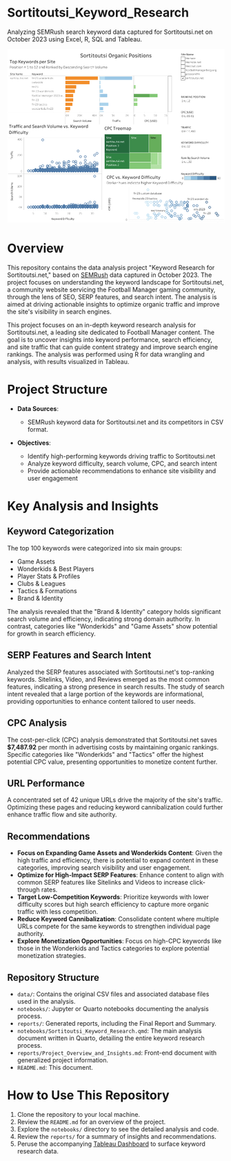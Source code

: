 # Sortitoutsi_Keyword_Research
Analyzing SEMRush search keyword data captured for Sortitoutsi.net on October 2023 using Excel, R, SQL and Tableau.

![Sortitoutsi.net Organic Positions Tableau Dashboard](./images/Sortitoutsi_Organic_Positions.png)
# Overview
This repository contains the data analysis project "Keyword Research for Sortitoutsi.net," based on [SEMRush](https://www.semrush.com) data captured in October 2023. The project focuses on understanding the keyword landscape for Sortitoutsi.net, a community website servicing the Football Manager gaming community, through the lens of SEO, SERP features, and search intent. The analysis is aimed at driving actionable insights to optimize organic traffic and improve the site's visibility in search engines.

This project focuses on an in-depth keyword research analysis for Sortitoutsi.net, a leading site dedicated to Football Manager content. The goal is to uncover insights into keyword performance, search efficiency, and site traffic that can guide content strategy and improve search engine rankings. The analysis was performed using R for data wrangling and analysis, with results visualized in Tableau.

# Project Structure
* **Data Sources**:

    * SEMRush keyword data for Sortitoutsi.net and its competitors in CSV format.

* **Objectives**:

    * Identify high-performing keywords driving traffic to Sortitoutsi.net
    *  Analyze keyword difficulty, search volume, CPC, and search intent
    * Provide actionable recommendations to enhance site visibility and user engagement

# Key Analysis and Insights
## Keyword Categorization
The top 100 keywords were categorized into six main groups:

* Game Assets
* Wonderkids & Best Players
* Player Stats & Profiles
* Clubs & Leagues
* Tactics & Formations
* Brand & Identity

The analysis revealed that the "Brand & Identity" category holds significant search volume and efficiency, indicating strong domain authority. In contrast, categories like "Wonderkids" and "Game Assets" show potential for growth in search efficiency.

## SERP Features and Search Intent
Analyzed the SERP features associated with Sortitoutsi.net's top-ranking keywords. Sitelinks, Video, and Reviews emerged as the most common features, indicating a strong presence in search results. The study of search intent revealed that a large portion of the keywords are informational, providing opportunities to enhance content tailored to user needs.

## CPC Analysis
The cost-per-click (CPC) analysis demonstrated that Sortitoutsi.net saves **$7,487.92** per month in advertising costs by maintaining organic rankings. Specific categories like "Wonderkids" and "Tactics" offer the highest potential CPC value, presenting opportunities to monetize content further.

## URL Performance
A concentrated set of 42 unique URLs drive the majority of the site's traffic. Optimizing these pages and reducing keyword cannibalization could further enhance traffic flow and site authority.

## Recommendations
* **Focus on Expanding Game Assets and Wonderkids Content**: Given the high traffic and efficiency, there is potential to expand content in these categories, improving search visibility and user engagement.
* **Optimize for High-Impact SERP Features**: Enhance content to align with common SERP features like Sitelinks and Videos to increase click-through rates.
* **Target Low-Competition Keywords**: Prioritize keywords with lower difficulty scores but high search efficiency to capture more organic traffic with less competition.
* **Reduce Keyword Cannibalization**: Consolidate content where multiple URLs compete for the same keywords to strengthen individual page authority.
* **Explore Monetization Opportunities**: Focus on high-CPC keywords like those in the Wonderkids and Tactics categories to explore potential monetization strategies.


## Repository Structure
* `data/`: Contains the original CSV files and associated database files used in the analysis.
* `notebooks/`: Jupyter or Quarto notebooks documenting the analysis process.
* `reports/`: Generated reports, including the Final Report and 
Summary.
* `notebooks/Sortitoutsi_Keyword_Research.qmd`: The main analysis document written in Quarto, detailing the entire keyword research process.
* `reports/Project_Overview_and_Insights.md`: Front-end document with generalized project information.
* `README.md`: This document.


# How to Use This Repository
1. Clone the repository to your local machine.
2. Review the `README.md` for an overview of the project.
3. Explore the `notebooks/` directory to see the detailed analysis and code.
4. Review the `reports/` for a summary of insights and recommendations.
5. Peruse the accompanying [Tableau Dashboard](https://public.tableau.com/app/profile/terry.bates4031/viz/Sortitoutsi_netOrganicPositions/SortitoutsiOrganicPositions) to surface keyword research data.

